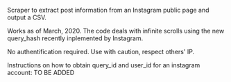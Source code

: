 Scraper to extract post information from an Instagram public page and output a CSV.

Works as of March, 2020. The code deals with infinite scrolls using the new query_hash recently inplemented by Instagram.

No authentification required.
Use with caution, respect others' IP.

Instructions on how to obtain query_id and user_id for an instagram account:
TO BE ADDED